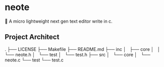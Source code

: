 # neote
📝 A micro lightweight next gen text editor write in c.

## Project Architect
.
├── LICENSE
├── Makefile
├── README.md
├── inc
│   ├── core
│   │   └── neote.h
│   └── test
│       └── test.h
├── src
│   └── core
│       └── neote.c
└── test
    └── test.c
